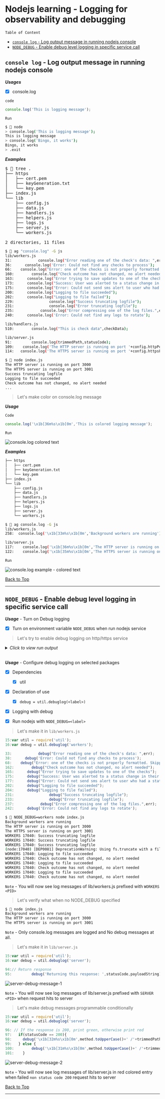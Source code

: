 # Nodejs learning - Logging for observability and debugging

`Table of Content`

<!-- vim-markdown-toc GFM -->

- [`console log` - Log output message in running nodejs console](#console-log---log-output-message-in-running-nodejs-console)
- [`NODE_DEBUG` - Enable debug level logging in specific service call](#node_debug---enable-debug-level-logging-in-specific-service-call)

<!-- vim-markdown-toc -->

## `console log` - Log output message in running nodejs console

***Usages***
- [x] console.log

`code`

```javascript
console.log('This is logging message');
```

`Run`

```bash
$  node
> console.log('This is logging message');
This is logging message
> console.log('Bingo, it works');
Bingo, it works
> .exit
```

***Examples***

<pre>
$  tree .
├── https
│   ├── cert.pem
│   ├── keyGeneration.txt
│   └── key.pem
├── index.js
└── lib
    ├── config.js
    ├── data.js
    ├── handlers.js
    ├── helpers.js
    ├── logs.js
    ├── server.js
    └── workers.js

2 directories, 11 files
</pre>

```bash
$  ag "console.log" -G js
lib/workers.js
31:            console.log("Error reading one of the check's data: ",err);
36:      console.log('Error: Could not find any checks to process');
66:    console.log("Error: one of the checks is not properly formatted. Skipping.");
160:        console.log("Check outcome has not changed, no alert needed");
163:      console.log("Error trying to save updates to one of the checks");
173:      console.log("Success: User was alerted to a status change in their check, via sms: ",msg);
175:      console.log("Error: Could not send sms alert to user who had a state change in their check",err);
200:      console.log("Logging to file succeeded");
202:      console.log("Logging to file failed");
229:                console.log("Success truncating logfile");
231:                console.log("Error truncating logfile");
235:            console.log("Error compressing one of the log files.",err);
240:      console.log('Error: Could not find any logs to rotate');

lib/handlers.js
510:        console.log("This is check data",checkData);

lib/server.js
91:         console.log(trimmedPath,statusCode);
109:    console.log('The HTTP server is running on port '+config.httpPort);
114:   console.log('The HTTPS server is running on port '+config.httpsPort);
```

```bash
$  node index.js
The HTTP server is running on port 3000
The HTTPS server is running on port 3001
Success truncating logfile
Logging to file succeeded
Check outcome has not changed, no alert needed
...
```

> Let's make color on console.log message

***Usage***

`Code`

```javascript
console.log('\x1b[36m%s\x1b[0m','This is colored logging message');
```

`Run`

![console.log colored text](images/console-log-color-1.png)

***Examples***

```bash
├── https
│   ├── cert.pem
│   ├── keyGeneration.txt
│   └── key.pem
├── index.js
└── lib
    ├── config.js
    ├── data.js
    ├── handlers.js
    ├── helpers.js
    ├── logs.js
    ├── server.js
    └── workers.js

$  ag console.log -G js
lib/workers.js
258:  console.log('\x1b[33m%s\x1b[0m','Background workers are running');

lib/server.js
117:    console.log('\x1b[36m%s\x1b[0m','The HTTP server is running on port '+config.httpPort);
122:    console.log('\x1b[35m%s\x1b[0m','The HTTPS server is running on port '+config.httpsPort);
```

`Run`

![console.log example - colored text](images/console-log-color-2.png)

[Back to Top](#nodejs-learning---logging-for-observability-and-debugging)

---

## `NODE_DEBUG` - Enable debug level logging in specific service call

***Usage*** - Turn on Debug logging

- [x] Turn on environment variable `NODE_DEBUG` when run nodejs service

> Let's try to enable debug logging on http/https service

<details><summary><i>Click to view run output</i></summary><br>

```bash
$  NODE_DEBUG=http node index.js
Background workers are running
The HTTP server is running on port 3000
The HTTPS server is running on port 3001
HTTP 15342: call onSocket 0 0
HTTP 15342: createConnection twitter.com:443:::::::::::::::::: { servername: 'twitter.com',
  _defaultAgent:
   Agent {
     _events: [Object: null prototype] { free: [Function] },
     _eventsCount: 1,
     _maxListeners: undefined,
     defaultPort: 443,
     protocol: 'https:',
     options: { path: null },
     requests: {},
     sockets: { 'twitter.com:443::::::::::::::::::': [] },
     freeSockets: {},
     keepAliveMsecs: 1000,
     keepAlive: false,
     maxSockets: Infinity,
     maxFreeSockets: 256,
     maxCachedSessions: 100,
     _sessionCache: { map: {}, list: [] } },
  protocol: 'https:',
  hostname: 'twitter.com',
  method: 'GET',
  path: null,
  timeout: 1000,
  port: 443,
  host: 'twitter.com',
  _agentKey: 'twitter.com:443::::::::::::::::::' }
HTTP 15342: sockets twitter.com:443:::::::::::::::::: 1
HTTP 15342: outgoing message end.
HTTP 15342: call onSocket 0 0
HTTP 15342: createConnection google.com:443:::::::::::::::::: { servername: 'google.com',
  _defaultAgent:
   Agent {
     _events: [Object: null prototype] { free: [Function] },
     _eventsCount: 1,
     _maxListeners: undefined,
     defaultPort: 443,
     protocol: 'https:',
     options: { path: null },
     requests: {},
     sockets:
      { 'twitter.com:443::::::::::::::::::': [Array],
        'google.com:443::::::::::::::::::': [] },
     freeSockets: {},
     keepAliveMsecs: 1000,
     keepAlive: false,
     maxSockets: Infinity,
     maxFreeSockets: 256,
     maxCachedSessions: 100,
     _sessionCache: { map: {}, list: [] } },
  protocol: 'https:',
  hostname: 'google.com',
  method: 'GET',
  path: null,
  timeout: 1000,
  port: 443,
  host: 'google.com',
  _agentKey: 'google.com:443::::::::::::::::::' }
HTTP 15342: sockets google.com:443:::::::::::::::::: 1
HTTP 15342: outgoing message end.
HTTP 15342: call onSocket 0 0
HTTP 15342: createConnection facebook.com:80: { servername: 'facebook.com',
  timeout: 1000,
  path: null,
  method: 'GET',
  hostname: 'facebook.com',
  protocol: 'http:',
  port: 80,
  host: 'facebook.com',
  _agentKey: 'facebook.com:80:' }
HTTP 15342: sockets facebook.com:80: 1
HTTP 15342: outgoing message end.
HTTP 15342: AGENT incoming response!
(node:15342) [DEP0081] DeprecationWarning: Using fs.truncate with a file descriptor is deprecated. Please use fs.ftruncate with a file descriptor instead.
HTTP 15342: CLIENT socket onClose
HTTP 15342: removeSocket facebook.com:80: writable: false
HTTP 15342: HTTP socket close
HTTP 15342: AGENT incoming response!
HTTP 15342: AGENT incoming response!
HTTP 15342: CLIENT socket onClose
HTTP 15342: removeSocket google.com:443:::::::::::::::::: writable: false
HTTP 15342: HTTP socket close
```

</details><br>

***Usage*** - Configure debug logging on selected packages

- [x] Dependencies
  - [x] util
- [x] Declaration of use
  - [x] `debug = util.debuglog(<label>)`
- [x] Logging with debug 
- [x] Run nodejs with `NODE_DEBUG=<label>`


> Let's make it in `lib/workers.js`

```javascript
15:var util = require('util');
16:var debug = util.debuglog('workers');

33:            debug("Error reading one of the check's data: ",err);
38:      debug('Error: Could not find any checks to process');
68:    debug("Error: one of the checks is not properly formatted. Skipping.");
162:        debug("Check outcome has not changed, no alert needed");
165:      debug("Error trying to save updates to one of the checks");
175:      debug("Success: User was alerted to a status change in their check, via sms: ",msg);
177:      debug("Error: Could not send sms alert to user who had a state change in their check",err);
202:      debug("Logging to file succeeded");
204:      debug("Logging to file failed");
231:                debug("Success truncating logfile");
233:                debug("Error truncating logfile");
237:            debug("Error compressing one of the log files.",err);
242:      debug('Error: Could not find any logs to rotate');
```

```bash
$  NODE_DEBUG=workers node index.js
Background workers are running
The HTTP server is running on port 3000
The HTTPS server is running on port 3001
WORKERS 17040: Success truncating logfile
WORKERS 17040: Success truncating logfile
WORKERS 17040: Success truncating logfile
(node:17040) [DEP0081] DeprecationWarning: Using fs.truncate with a file descriptor is deprecated. Please use fs.ftruncate with a file descriptor instead.
WORKERS 17040: Logging to file succeeded
WORKERS 17040: Check outcome has not changed, no alert needed
WORKERS 17040: Logging to file succeeded
WORKERS 17040: Check outcome has not changed, no alert needed
WORKERS 17040: Logging to file succeeded
WORKERS 17040: Check outcome has not changed, no alert needed
```

`Note` - You will now see log messages of lib/workers.js prefixed with `WORKERS <PID>`

> Let's verify what when no NODE_DEBUG specified

```bash
$  node index.js
Background workers are running
The HTTP server is running on port 3000
The HTTPS server is running on port 3001
```

`Note` - Only console.log messages are logged and No debug messages at all.

> Let's make it in `lib/server.js`

```javascript
15:var util = require('util');
16:var debug = util.debuglog('server');

94:// Return response
95:         debug('Returning this response: ',statusCode,payloadString);
```

![server-debug-message-1](images/server-debug-1.png)

`Note` - You will now see log messages of lib/server.js prefixed with `SERVER <PID>` when request hits to server

> Let's make debug messages programmable conditionally 

```javascript
15:var util = require('util');
16:var debug = util.debuglog('server');

96:	// If the response is 200, print green, otherwise print red
97:	  if(statusCode == 200){
98:		debug('\x1b[32m%s\x1b[0m',method.toUpperCase()+' /'+trimmedPath+' '+statusCode);
99:	  } else {
100:		debug('\x1b[31m%s\x1b[0m',method.toUpperCase()+' /'+trimmedPath+' '+statusCode);
101:	}
```

![server-debug-message-2](images/server-debug-2.png)

`Note` - You will now see log messages of lib/server.js in red colored entry when failed `non status code 200` request hits to server

[Back to Top](#nodejs-learning---logging-for-observability-and-debugging)

---

[Nodejs logging]: https://sematext.com/blog/node-js-logging/


